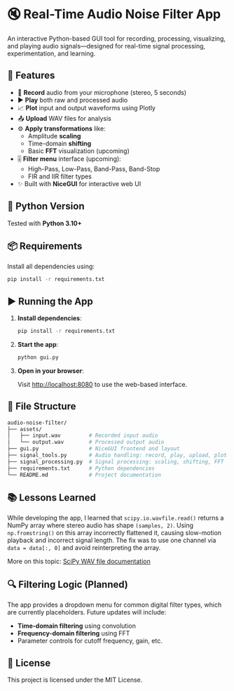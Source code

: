 # 🔇 Real-Time Audio Noise Filter App

An interactive Python-based GUI tool for recording, processing, visualizing, and playing audio signals—designed for real-time signal processing, experimentation, and learning.

## 🚀 Features

- 🔴 **Record** audio from your microphone (stereo, 5 seconds)
- ▶️ **Play** both raw and processed audio
- 📈 **Plot** input and output waveforms using Plotly
- 📤 **Upload** WAV files for analysis
- ⚙️ **Apply transformations** like:
  - Amplitude **scaling**
  - Time-domain **shifting**
  - Basic **FFT** visualization (upcoming)
- 🎚️ **Filter menu** interface (upcoming):
  - High-Pass, Low-Pass, Band-Pass, Band-Stop
  - FIR and IIR filter types
- ✨ Built with **NiceGUI** for interactive web UI

## 🐍 Python Version

Tested with **Python 3.10+**

## 📦 Requirements

Install all dependencies using:

```bash
pip install -r requirements.txt
```

## ▶️ Running the App

1. **Install dependencies**:

   ```bash
   pip install -r requirements.txt

2. **Start the app**:

    ```bash
    python gui.py

3. **Open in your browser**:

    Visit <http://localhost:8080> to use the web-based interface.

## 📂 File Structure

```bash
audio-noise-filter/
├── assets/
│   ├── input.wav         # Recorded input audio
│   └── output.wav        # Processed output audio
├── gui.py                # NiceGUI frontend and layout
├── signal_tools.py       # Audio handling: record, play, upload, plot
├── signal_processing.py  # Signal processing: scaling, shifting, FFT
├── requirements.txt      # Python dependencies
└── README.md             # Project documentation
```

## 📚 Lessons Learned

While developing the app, I learned that `scipy.io.wavfile.read()` returns a NumPy array where stereo audio has shape `(samples, 2)`. Using `np.fromstring()` on this array incorrectly flattened it, causing slow-motion playback and incorrect signal length. The fix was to use one channel via `data = data[:, 0]` and avoid reinterpreting the array.  

More on this topic: [SciPy WAV file documentation](https://docs.scipy.org/doc/scipy/reference/generated/scipy.io.wavfile.read.html)

## 🔍 Filtering Logic (Planned)

The app provides a dropdown menu for common digital filter types, which are currently placeholders. Future updates will include:

- **Time-domain filtering** using convolution
- **Frequency-domain filtering** using FFT
- Parameter controls for cutoff frequency, gain, etc.

## 📄 License

This project is licensed under the MIT License.
